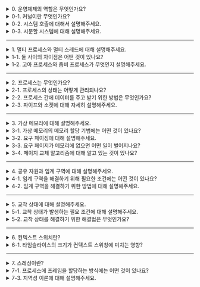 <details>
  <summary>0. 운영체제의 역할은 무엇인가요?</summary>

운영체제는 응용 프로그램과 사용자로부터 모든 컴퓨터 자원을 보호하고 효율적으로 관리하는 소프트웨어입니다. 하드웨어 인터페이스를 통해 다양한 하드웨어의 호환성을 제공하고 사용자 인터페이스를 통해 사용자에게 편의성을 제공합니다.
</details>
<details>
  <summary>0-1. 커널이란 무엇인가요?</summary>

커널은 프로세스, 메모리 관리와 같은 운영체제의 핵심 기능을 구현한 프로그램입니다. 컴퓨터 실행 시 가장 먼저 실행되며 커널이 모든 컴퓨터 자원을 관리하기 때문에 사용자나 응용 프로그램은 커널을 통해서만 컴퓨터 자원에 접근할 수 있습니다.
</details>
<details>
  <summary>0-2. 시스템 호출에 대해서 설명해주세요.</summary>

시스템 호출은 커널이 자신을 보호하기 위해 만든 인터페이스입니다. 응용 프로그램과 사용자로부터 컴퓨터 자원을 보호하고 오직 시스템 호출을 통해서 컴퓨터 자원을 사용하기 위한 요청을 할 수 있습니다.
</details>
<details>
  <summary>0-3. 시분할 시스템에 대해 설명해주세요.</summary>

시분할 시스템은 CPU 사용 시간을 잘게 쪼개어 여러 작업에 나누어줌으로써 동시에 실행되는 것처럼 보이게 합니다. 오늘날 대부분의 컴퓨터에서는 시분할 시스템이 사용됩니다. 
</details>

---

<details>
  <summary>1. 멀티 프로세스와 멀티 스레드에 대해 설명해주세요.</summary>

멀티 스레드란 하나의 프로세스가 동시에 여러 개의 일을 수행하는 것입니다. 한 프로세스 내의 여러개의 스레드가 각각의 스택과 레지스터를 가지고 프로세스의 나머지 메모리 영역을 공유하게 됩니다.
멀티 프로세스는 여러 개의 프로세스가 시분할 시스템에서 동시에 처리되는 것을 말합니다. 각각의 프로세스는 독립된 메모리 공간을 차지합니다.
</details>
<details>
  <summary>1-1. 둘 사이의 차이점은 어떤 것이 있나요?</summary>

멀티 스레드는 스택을 제외한 프로세스의 메모리 공간을 공유합니다. 때문에 하나의 스레드가 뻗으면 다른 스레드까지 함께 뻗으면서 전체 작업이 중지될 수 있습니다.
멀티 프로세스는 각각의 독립된 메모리 공간을 가지기 때문에 하나의 프로세스가 뻗어도 다른 프로세스는 지속적으로 작업을 수행할 수 있습니다.
</details>
<details>
  <summary>1-2. 고아 프로세스와 좀비 프로세스가 무엇인지 설명해주세요.</summary>

고아 프로세스는 자식 프로세스가 종료되기 전에 부모 프로세스가 먼저 종료되어 남은 자식 프로세스를 말합니다. 좀비 프로세스는 자식 프로세스가 종료되었는데도 부모 프로세스가 자원을 회수하지 않은 자식 프로세스를 말합니다.

고아 프로세스와 자식 프로세스가 많아지면 자원이 낭비되기 때문에 운영체제는 주기적으로 반환되지 못한 자원을 회수해야 합니다.
</details>

---

<details>
  <summary>2. 프로세스는 무엇인가요?</summary>

프로세스는 프로그램이 메모리에 올라와서 CPU를 할당받아 실행되는 것을 프로세스라 합니다. 

#### 프로그램이 메모리에 올라올 때 어떤 일이 벌어지나요?
프로세스가 메모리에 올라오면 프로세스를 처리하기 위한 다양한 정보가 들어있는 PCB가 만들어집니다. PCB는 OS가 해당 프로세스를 실행하기 위해 관리하는 데이터 구조이므로 운영체제 영역에 만들어지게 됩니다. 프로세스가 종료되면 PCB 역시 폐기됩니다.

PCB에 포함되어 있는 정보는 다음과 같은 것들이 있습니다.

- 프로세스 구분자(PID): 메모리에 있는 여러 개의 프로세스를 구분합니다.
- 메모리 관련 정보: 메모리 위치 정보, 메모리 보호를 위한 경계 레지스터, 한계 레지스터
- 각종 중간값: 다음에 실행할 명령어 주소를 저장하는 프로그램 카운터, 각종 중간값을 보관중인 레지스터들
</details>
<details>
  <summary>2-1. 프로세스의 상태는 어떻게 관리되나요?</summary>

CPU 스케줄러는 프로세스가 생성된후 종료될 때까지의 모든 상태 변화를 조정합니다. 스케줄링은 규모에 따라 고수준, 중간 수준, 저수준 스케줄링으로 구분됩니다.

##### 고수준 스케줄링(장기 스케줄링, 작업 스케줄링)
고수준 스케줄링은 시스템 내의 전체 작업 수를 조절합니다. 작업 요청이 오면 시스템 자원을 고려하여 작업 승인 여부를 결정하며 이에 따라 시스템 내에서 실행 가능한 프로세스의 총 개수가 결정됩니다. 이를 멀티 프로그래밍 정도(degree of multiprogramming)이라고 합니다.

##### 저수준 스케줄링(단기 스케줄링)
저수준 스케줄링은 어떤 프로세스에 CPU를 할당할지 결정하고, 대기 상태로 보낼지 결정합니다.

##### 중간 수준 스케줄링
중간 수준 스케줄링은 시스템의 부하를 조절합니다. 일부 프로세스를 중지 상태로 옮김으로써 나머지 프로세스가 원만하게 작동하도록 지원합니다.
</details>
<details>
  <summary>2-2. 프로세스 간에 데이터를 주고 받기 위한 방법은 무엇인가요?</summary>

운영체제는 프로세스 간에 쉽게 데이터를 주고 받을 수 있는 통신 방법을 제공하며 이를 IPC라고 합니다. 주요 방법으로는 공유 메모리, 파이프, 소켓이 있습니다.
</details>
<details>
  <summary>2-3. 파이프와 소켓에 대해 자세히 설명해주세요.</summary>

파이프는 IPC를 위하여 OS가 제공하는 통신 기법입니다. 통신을 위해 단방향 파이프 2개가 필요하며 쓰기 연산을 하면 데이터가 전송되고 읽기 연산을 하면 데이터를 받습니다. 데이터를 쓰는 순간 자동으로 다른 프로세스의 대기 상태가 종료되어 데이터 동기화가 이루어집니다.

소켓은 네트워크로 연결된 컴퓨터에서 데이터를 주고받기 위한 통신입니다. 소켓은 프로세스 동기화를 지원하며 소켓 1개로도 양방향 통신이 가능합니다. 서버 프로세스(데몬)는 소켓을 이용하여 여러 클라이언트에게 서비스를 제공합니다.
</details>

---

<details>
  <summary>3. 가상 메모리에 대해 설명해주세요.</summary>

가상 메모리는 크기가 다른 물리 메모리에서 일관되게 프로세스를 실행할 수 있는 기술입니다. 스왑 영역을 이용하여 물리 메모리가 가득 차면 일부 프로세스를 스왑 영역으로 보내고(스왑아웃) 몇 개의 프로세스가 종료되면 프로세스를 메모리로 가져옵니다(스왑인).

가상 메모리 시스템에서 가상 주소는 물리 메모리나 스왑 영역 중 한 곳에 위치합니다. 메모리 관리자는 가상 주소와 물리 주소를 일대일로 매핑한 테이블로 관리합니다.
</details>
<details>
  <summary>3-1. 가상 메모리의 메모리 할당 기법에는 어떤 것이 있나요?</summary>

고정 분할 방식을 이용하는 페이징 기법과 가변 분할 방식을 이용하는 세그먼테이션 기법이 있습니다.

#### 각 방식에 대해서 설명해주세요.
**페이징 기법**은 고정 분할 방식을 이용한 가상 메모리 관리 기법입니다. 가상 주소의 분할된 각 영역을 페이지(page), 물리 메모리의 각 영역은 프레임(frame)이라고 부릅니다. 페이지와 프레임의 크기는 동일하며 가상 주소를 물리 주소로 변환하기 위한 페이지 테이블을 가집니다.

페이지 테이블은 하나의 열로 구성되며 위에서부터 차례로 페이지 0과 연결되는 프레임 번호가 있습니다. 각 프로세스는 운영체제 영역에 존재하는 페이지 테이블에 빠르게 접근하기 위한 페이지 테이블 기준 레지스터(PTBR)을 가집니다.

**세그먼테이션 기법**은 가변 분할 방식을 이용한 가상 메모리 관리 기법으로 물리 메모리를 프로세스 크기에 따라 가변적으로 나누어 사용합니다. 페이징 기법과 마찬가지로 가상 주소를 물리 주소로 변환하는데 세그먼테이션 테이블을 사용합니다.

세그먼테이션 기법의 장점은 프로세스 단위로 메모리를 관리하기 때문에 세그먼테이션 테이블이 작고 단순해진다는 것이지만 물리 메모리의 외부 단편화로 관리가 복잡해집니다.

세그먼테이션 테이블에는 세그먼트의 크기를 나타내는 limit와 물리 메모리의 시작 주소를 나타내는 address가 있습니다. limit는 메모리를 보호하는 역할을 하며 사용자가 크기보다 더 큰 주소에 접근하려고하면 메모리 관리자는 해당 프로세스를 강제 종료합니다.

</details>

<details>
  <summary>3-2. 요구 페이징에 대해 설명해주세요.</summary>

실행에 필요한 페이지만 메모리에 올려놓고 사용자가 요구할 때 해당하는 페이지를 메모리로 가져오는 것을 요구 페이징이라 합니다.

프로세스의 일부만 메모리에 가져오면서 얻을 수 있는 장점은 다음과 같습니다.

- 메모리를 효율적으로 관리할 수 있습니다. 메모리가 꽉 차면 관리하기 어려우므로 가능하면 적은 양의 프로세스만 유지합니다.
- 응답 속도를 향상시킬 수 있습니다. 용량이 큰 프로세스르르 전부 메모리로 가져와 실행하면 응답이 늦어질 수 있으므로 필요한 모듈만 올려 실행합니다.
</details>

<details>
  <summary>3-3. 요구 페이지가 메모리에 없으면 어떤 일이 벌어지나요?</summary>

프로세스가 요청한 페이지가 메모리에 없는 상황을 페이지 부재(page fault)라 합니다. 이 경우 페이지 교체 알고리즘에 따라 대상 페이지를 선정하여 스왑 영역으로 옮깁니다. 이후, 스왑 영역에 있는 요청 페이지를 메모리에 올립니다.
</details>

<details>
  <summary>3-4. 페이지 교체 알고리즘에 대해 알고 있는 것이 있나요?</summary>

FIFO, 최적 알고리즘, 최적 근접 알고리즘인 LRU, LFU, NUR이 있습니다.

#### 최적 근접 알고리즘에 대해서 아는대로 설명해주세요.
LRU(Least Recently Used)는 현재를 기준으로 가장 과거에 사용한 페이지를 스왑 영역으로 보냅니다.
LFU(Least Frequently Used)는 프레임에 있는 페이지마다 사용된 횟수를 세어 가장 적게 사용한 페이지를 스왑 영역으로 보냅니다.
NUR(Not Used Recently)은 참조 비트와 변경 비트를 이용하여 가장 최근에 사용되지 않은 페이지를 스왑 영역으로 보냅니다.
</details>

---

<details>
  <summary>4. 공유 자원과 임계 구역에 대해 설명해주세요.</summary>

공유 자원은 여러 프로세스가 공동으로 이용하는 변수, 메모리, 파일 등을 말합니다. 2개 이상의 프로세스가 공유 자원에 접근하면 경쟁 조건(race condition)이 발생하며 실행 순서에 따라 결과가 변합니다.

공유 자원 접근 순서에 따라 실행 결과가 달라지는 프로그램의 영역을 임계구역이라 합니다.
</details>
<details>
  <summary>4-1. 임계 구역을 해결하기 위해 필요한 조건에는 어떤 것이 있나요?</summary>

상호 배제(mutual exclusion)

- 한 프로세스가 임계구역에 들어가면 다른 프로세스는 임계구역에 들어갈 수 없어야 합니다.

한정 대기(bounded waiting)

- 어떤 프로세스도 임계구역에 진입하지 못하여 무한 대기하지 않아야 합니다.

진행의 융통성(progress flexibility)

- 한 프로세스가 다른 프로세스의 진행을 방해해서는 안됩니다. 프로세스 A의 작업 속도와 관계 없이 공유 자원 공유 자원을 사용하고 있지 않다면 프로세스 B는 접근 가능해야 합니다.
</details>
<details>
  <summary>4-2. 임계 구역을 해결하기 위한 방법에 대해 설명해주세요.</summary>

##### 세마포어(semaphore)
세마포어는 공유 가능한 자원의 수 n을 설정합니다. n이 0보다 크면 임계구역에 진입합니다. n이 0이하이면 큐에 저장되어 있다가 n이 증가하고 동기화 신호를 받으면 임계구역에 진입합니다.

##### 모니터
세마포어는 개발자가 세마포어를 누락하는 경우 임계구역에 곧바로 진입할 수 있는 문제가 있습니다. 이를 방지하기 위해 모든 프로세스가 세마포어를 따르도록 구현한 것이 모니터입니다. 공유 자원을 숨기고 공유 자원에 접근하기 위한 퍼블릭 인터페이스만 제공하여 자원을 보호하고 프로세스 간 동기화할 수 있습니다.

</details>

---

<details>
  <summary>5. 교착 상태에 대해 설명해주세요.</summary>

2개 이상의 작업이 동시에 이루어지는 경우, 다른 작업이 끝나기만 기다리며 작업을 더 이상 진행하지 못하는 것을 교착 상태라 합니다.

교착 상태는 다른 프로세스와 공유할 수 없는 자원을 사용하거나 잠금을 사용하는 경우 발생할 수 있습니다.
</details>
<details>
  <summary>5-1. 교착 상태가 발생하는 필요 조건에 대해 설명해주세요.</summary>

상호 배제

- 임계구역으로 보호되는 배타적인 자원은 여러 프로세스가 동시에 사용할 수 없습니다. 배타적인 자원을 사용하면 교착 상태가 발생할 수 있습니다. 

비선점

- 한 프로세스가 사용중인 자원을 다른 프로세스가 빼앗을 수 없다면 교착 상태가 발생할 수 있습니다.

점유와 대기

- 한 프로세스가 다른 프로세스가 필요로 하는 자원을 점유하며 다른 자원을 대기하면 교착 상태가 발생할 수 있습니다.

원형 대기

- 점유와 대기를 하는 프로세스가 원을 이루면 서로 양보하지 않기 때문에 교착 상태가 발생할 수 있습니다.
</details>
<details>
  <summary>5-2. 교착 상태를 해결하기 위한 해결법은 무엇인가요?</summary>

예방

- 교착 상태를 유발하는 네 가지 조건이 발생하지 않도록 무력화합니다. 실효성이 적어 잘 사용되지 않습니다.

회피

- 자원 할당량을 조절하여 교착 상태를 해결합니다. 교착 상태를 발생시키지 않기 위한 자원 할당량을 알 수 없어 사용되지 않습니다.

검출과 회복

- 자원 할당 그래프를 모니터링하면서 교착 상태가 발생하는지 살펴봅니다. 교착 상태가 발생하면 회복 단계가 진행됩니다. 현실적인 방법입니다.
</details>

---

<details>
  <summary>6. 컨텍스트 스위치란?</summary>

문맥 교환은 CPU를 차지하던 프로세스가 나가고 새로운 프로세스를 받아들이는 작업을 말합니다. 나가는 PCB에는 지금까지의 작업 내용을 저장하고, 실행 상태로 들어오는 PCB의 내용을 읽어서 상태를 복구하는 작업이 이루어집니다.
</details>
<details>
  <summary>6-1. 타임슬라이스의 크기가 컨텍스트 스위칭에 미치는 영향?</summary>

타임슬라이스가 큰 경우 한 프로세스의 작업이 종료되고 다른 프로세스의 작업이 이루어질 때까지 긴 시간이 걸려 작업이 끊겨 보일 것입니다.

타임슬라이스가 작은 경우 사용자는 프로그램이 동시에 실행되는 것처럼 느끼지만 문맥 교화에 많은 시간이 낭비되어 실제 작업을 처리하는 시간이 줄어들 것입니다.
</details>

---

<details>
  <summary>7. 스레싱이란?</summary>

하드디스크의 입출력이 너무 많아 잦은 페이지 부재로 작업이 멈춘 것 같은 상태를 스레싱이라 합니다.

동시에 실행하는 프로그램의 수를 멀티프로그래밍 정도(degree of multiprogramming)라고 하며 이 정도가 너무 높아지면 스레싱이 발생합니다.

스레싱은 각 프로세스에 프레임을 얼만나 나누어 주는지에도 연관되어 있습니다. 너무 많은 프레임을 할당하여 페이지 부재는 줄었지만 물리 메모리를 낭비하면 전반적인 시스템 성능이 줄어들 수 있습니다. 반대로 너무 적은 프레임을 할당하면 빈번한 페이지 부재가 발생합니다.
</details>
<details>
  <summary>7-1. 프로세스에 프레임을 할당하는 방식에는 어떤 것이 있나요?</summary>

#### 정적 할당
정적 할당 방식은 실행 초기에 프레임을 나누어준 후 크기를 고정하는 방식입니다. 정적 할당 방식은 균등 할당과 비례 할당이 있습니다.

- 균등 할당

  프로세스 크기와 상관없이 사용 가능한 프레임을 모든 프로세스에 동일하게 할당하는 방식입니다.

- 비례 할당
  
  프로세스의 크기에 비례하여 프레임을 할당하는 방식입니다. 균등 할당보다는 현실적이지만 두 가지 문제가 있습니다.

  - 프로세스가 실행 중에 필요로 하는 프레임을 유동적으로 반영하지 못합니다. 예시로 동영상 플레이어가 있습니다. 동영상 플레이어의 크기는 작지만 재생되는 동영상의 크기 때문에 실행되는 동안 동영상 플레이어보다 큰 메모리를 필요로 합니다.
  - 사용하지 않을 메모리를 처음부터 미리 확보하여 공간을 낭비합니다.

##### 동적 할당
동적 할당은 작업집합 모델과 페이지 부재 빈도를 사용하는 방식이 있습니다.

- 작업집합 모델(working set model)

  지역성 이론을 바탕으로 하며 가장 최근에 접근한 프레임이 이후에도 참조될 가능성이 높다는 가정에서 출발합니다. 최근 일정 시간동안 참조된 페이지들을 집합(working set)으로 만들고 이를 물리 메모리에 유지하여 프로세스 실행을 돕습니다.
  작업 집합 윈도의 크기에 따라 프로세스의 실행 성능이 달라집니다.

- 페이지 부재 빈도(page fault frequency)

  페이지 부재 횟수를 기록하여 페이지 부재 비율을 계산하고 부재 비율의 상한선과 하한선을 설정합니다. 상한선을 초과하면 프레임을 추가로 할당하고 하한선 밑으로 내려가면 할당한 프레임을 회수합니다.

</details>
<details>
  <summary>7-3. 지역성 이론에 대해 설명해주세요.</summary>

지역성은 기억장치에 접근하는 패턴이 메모리 전체 분포되는 것이 아닌 특정 영역에 집중되는 성질을 말합니다.

- 공간의 지역성

  현재 위치에서 가까운 데이터에 접근할 확률이 높음을 의미합니다.
- 시간의 지역성

  현재를 기준으로 가장 가까운 시간에 접근한 데이터가 사용될 확률이 높음을 의미합니다.
- 순차적 지역성

  작업이 순서대로 진행되는 것을 의미합니다.
</details>
